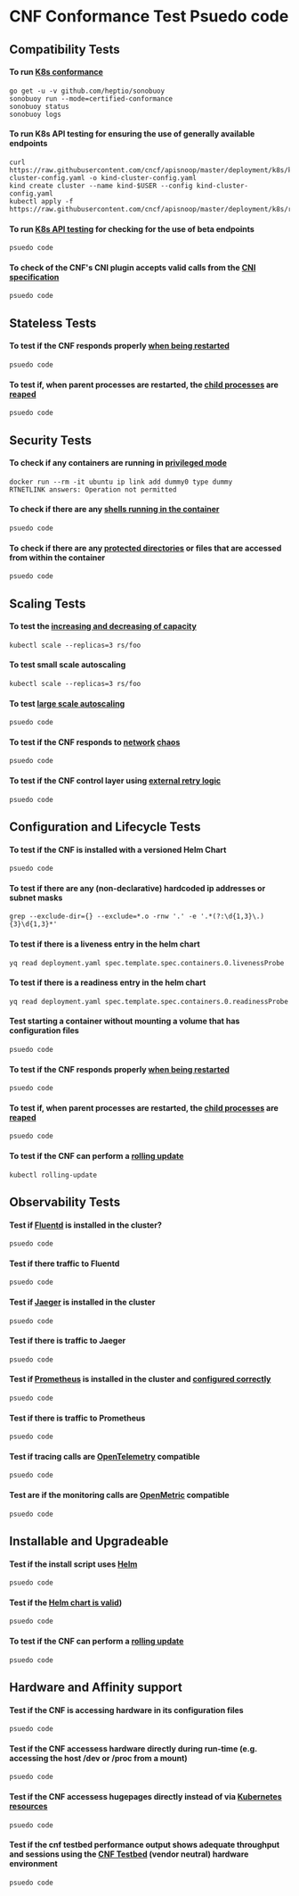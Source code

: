 # CNF Conformance Test Psuedo code

## Compatibility Tests

####  To run [K8s conformance](https://github.com/cncf/k8s-conformance/blob/master/instructions.md)

```
go get -u -v github.com/heptio/sonobuoy
sonobuoy run --mode=certified-conformance
sonobuoy status
sonobuoy logs

```
####  To run K8s API testing for ensuring the use of generally available endpoints
```
curl https://raw.githubusercontent.com/cncf/apisnoop/master/deployment/k8s/kind-cluster-config.yaml -o kind-cluster-config.yaml
kind create cluster --name kind-$USER --config kind-cluster-config.yaml
kubectl apply -f https://raw.githubusercontent.com/cncf/apisnoop/master/deployment/k8s/raiinbow.yaml

```
####  To run [K8s API testing](https://github.com/cncf/apisnoop) for checking for the use of beta endpoints
```
psuedo code
```
####  To check of the CNF's CNI plugin accepts valid calls from the [CNI specification](https://github.com/containernetworking/cni/blob/master/SPEC.md)
```
psuedo code
```
## Stateless Tests

####  To test if the CNF responds properly [when being restarted](//https://github.com/litmuschaos/litmus)
```
psuedo code
```
####  To test if, when parent processes are restarted, the [child processes](https://github.com/falcosecurity/falco) are [reaped](https://github.com/draios/sysdig-inspect)
```
psuedo code
```

## Security Tests


####  To check if any containers are running in [privileged mode](https://github.com/open-policy-agent/gatekeeper)
```
docker run --rm -it ubuntu ip link add dummy0 type dummy 
RTNETLINK answers: Operation not permitted
```
####  To check if there are any [shells running in the container](https://github.com/open-policy-agent/gatekeeper)
```
psuedo code
```
#### To check if there are any [protected directories](https://github.com/open-policy-agent/gatekeeper) or files that are accessed from within the container
```
psuedo code
```

## Scaling Tests

####  To test the [increasing and decreasing of capacity](https://kubernetes.io/docs/reference/kubectl/cheatsheet/#scaling-resources)
```
kubectl scale --replicas=3 rs/foo
```
####  To test small scale autoscaling
```
kubectl scale --replicas=3 rs/foo
```
####  To test [large scale autoscaling](https://github.com/cncf/cnf-testbed)
```
psuedo code
```
####  To test if the CNF responds to [network](https://github.com/alexei-led/pumba) [chaos](https://github.com/worstcase/blockade)
```
psuedo code
```

####  To test if the CNF control layer using [external retry logic](https://github.com/envoyproxy/envoy)
```
psuedo code
```

## Configuration and Lifecycle Tests

####  To test if the CNF is installed with a versioned Helm Chart
```
psuedo code
```
####  To test if there are any (non-declarative) hardcoded ip addresses or subnet masks
```
grep --exclude-dir={} --exclude=*.o -rnw '.' -e '.*(?:\d{1,3}\.){3}\d{1,3}*' 
```
####  To test if there is a liveness entry in the helm chart
```
yq read deployment.yaml spec.template.spec.containers.0.livenessProbe 
```
####  To test if there is a readiness entry in the helm chart
```
yq read deployment.yaml spec.template.spec.containers.0.readinessProbe 
```
####  Test starting a container without mounting a volume that has configuration files
```
psuedo code
```
####  To test if the CNF responds properly [when being restarted](//https://github.com/litmuschaos/litmus)
```
psuedo code
```
####  To test if, when parent processes are restarted, the [child processes](https://github.com/falcosecurity/falco) are [reaped](https://github.com/draios/sysdig-inspect)
```
psuedo code
```
####  To test if the CNF can perform a [rolling update](https://kubernetes.io/docs/tasks/run-application/rolling-update-replication-controller/)
```
kubectl rolling-update
```

## Observability Tests

####  Test if [Fluentd](https://github.com/fluent/fluentd) is installed in the cluster?
```
psuedo code
```
####  Test if there traffic to Fluentd
```
psuedo code
```
####  Test if [Jaeger](https://github.com/jaegertracing/jaeger) is installed in the cluster
```
psuedo code
```
####  Test if there is traffic to Jaeger
```
psuedo code
```
####  Test if [Prometheus](https://github.com/prometheus/prometheus) is installed in the cluster and [configured correctly](https://prometheus.io/docs/prometheus/latest/configuration/unit_testing_rules/)
```
psuedo code
```
####  Test if there is traffic to Prometheus
```
psuedo code
```
####  Test if tracing calls are [OpenTelemetry](https://opentracing.io/) compatible
```
psuedo code
```
####  Test are if the monitoring calls are [OpenMetric](https://github.com/OpenObservability/OpenMetrics) compatible
```
psuedo code
```

## Installable and Upgradeable

####  Test if the install script uses [Helm](https://github.com/helm/)
```
psuedo code
```
####  Test if the [Helm chart is valid](https://github.com/helm/chart-testing))
```
psuedo code
```
####  To test if the CNF can perform a [rolling update](https://kubernetes.io/docs/tasks/run-application/rolling-update-replication-controller/)
```
psuedo code
```

## Hardware and Affinity support

####  Test if the CNF is accessing hardware in its configuration files
```
psuedo code
```
####  Test if the CNF accessess hardware directly during run-time (e.g. accessing the host /dev or /proc from a mount)
```
psuedo code
```
####  Test if the CNF accessess hugepages directly instead of via [Kubernetes resources](https://github.com/cncf/cnf-testbed/blob/c4458634deca5e8ab73adf118eedde32904c8458/examples/use_case/external-packet-filtering-on-k8s-nsm-on-packet/gateway.yaml#L29)
```
psuedo code
```
####  Test if the cnf testbed performance output shows adequate throughput and sessions using the [CNF Testbed](https://github.com/cncf/cnf-testbed) (vendor neutral) hardware environment
```
psuedo code
```
                                                                                                                                                                                                  
